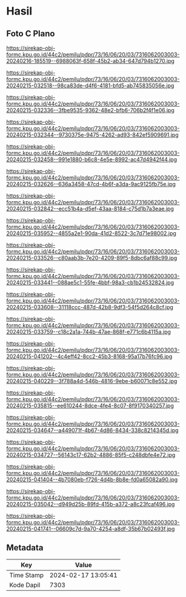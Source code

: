 # Hasil

## Foto C Plano

https://sirekap-obj-formc.kpu.go.id/44c2/pemilu/pdpr/73/16/06/20/03/7316062003003-20240216-185519--6988063f-658f-45b2-ab34-647d794b1270.jpg

https://sirekap-obj-formc.kpu.go.id/44c2/pemilu/pdpr/73/16/06/20/03/7316062003003-20240215-032518--98ca83de-d4f6-4181-bfd5-ab745835056e.jpg

https://sirekap-obj-formc.kpu.go.id/44c2/pemilu/pdpr/73/16/06/20/03/7316062003003-20240215-032336--3fbe9535-9362-48e2-bfb6-706b2f4f1e06.jpg

https://sirekap-obj-formc.kpu.go.id/44c2/pemilu/pdpr/73/16/06/20/03/7316062003003-20240215-032344--9730375e-9475-4262-ad93-842ef5909691.jpg

https://sirekap-obj-formc.kpu.go.id/44c2/pemilu/pdpr/73/16/06/20/03/7316062003003-20240215-032458--991e1880-b6c8-4e5e-8992-ac47d4942f44.jpg

https://sirekap-obj-formc.kpu.go.id/44c2/pemilu/pdpr/73/16/06/20/03/7316062003003-20240215-032626--636a3458-47cd-4b6f-a3da-9ac9125fb75e.jpg

https://sirekap-obj-formc.kpu.go.id/44c2/pemilu/pdpr/73/16/06/20/03/7316062003003-20240215-032842--ecc51b4a-d5ef-43aa-8184-c75d1b7a3eae.jpg

https://sirekap-obj-formc.kpu.go.id/44c2/pemilu/pdpr/73/16/06/20/03/7316062003003-20240215-035952--4855a2e1-90da-41d2-8522-3c7d71e98002.jpg

https://sirekap-obj-formc.kpu.go.id/44c2/pemilu/pdpr/73/16/06/20/03/7316062003003-20240215-033526--c80aab3b-7e20-4209-89f5-8dbc6af88c99.jpg

https://sirekap-obj-formc.kpu.go.id/44c2/pemilu/pdpr/73/16/06/20/03/7316062003003-20240215-033441--088ae5c1-55fe-4bbf-98a3-cb1b24532824.jpg

https://sirekap-obj-formc.kpu.go.id/44c2/pemilu/pdpr/73/16/06/20/03/7316062003003-20240215-033608--31118ccc-487d-42b8-9df3-54f5d264c8cf.jpg

https://sirekap-obj-formc.kpu.go.id/44c2/pemilu/pdpr/73/16/06/20/03/7316062003003-20240215-033759--c18c2a1a-744b-47ae-868f-e771c6b4115a.jpg

https://sirekap-obj-formc.kpu.go.id/44c2/pemilu/pdpr/73/16/06/20/03/7316062003003-20240215-041202--4c4eff42-8cc2-45b3-8168-95a17b76fc96.jpg

https://sirekap-obj-formc.kpu.go.id/44c2/pemilu/pdpr/73/16/06/20/03/7316062003003-20240215-040229--3f788a4d-546b-4816-9ebe-b60071c8e552.jpg

https://sirekap-obj-formc.kpu.go.id/44c2/pemilu/pdpr/73/16/06/20/03/7316062003003-20240215-035815--ee610244-8dce-4fe4-8c07-8f9170340257.jpg

https://sirekap-obj-formc.kpu.go.id/44c2/pemilu/pdpr/73/16/06/20/03/7316062003003-20240215-034647--a449071f-4b67-4d86-8434-338c8214345d.jpg

https://sirekap-obj-formc.kpu.go.id/44c2/pemilu/pdpr/73/16/06/20/03/7316062003003-20240215-034727--56143c17-62b2-4886-85f5-c248dbfe4e72.jpg

https://sirekap-obj-formc.kpu.go.id/44c2/pemilu/pdpr/73/16/06/20/03/7316062003003-20240215-041404--4b7080eb-f726-4d4b-8b8e-fd0a65082a90.jpg

https://sirekap-obj-formc.kpu.go.id/44c2/pemilu/pdpr/73/16/06/20/03/7316062003003-20240215-035042--d949d25b-89fd-415b-a372-a8c23fcaf496.jpg

https://sirekap-obj-formc.kpu.go.id/44c2/pemilu/pdpr/73/16/06/20/03/7316062003003-20240215-041741--06609c7d-9a70-4254-a8df-35b67b02493f.jpg


## Metadata

| Key        | Value               |
| ---------- | ------------------- |
| Time Stamp | 2024-02-17 13:05:41 |
| Kode Dapil | 7303                |



